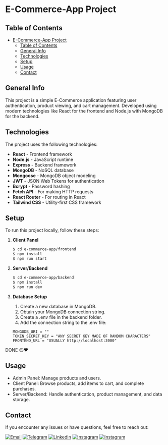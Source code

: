 # E-Commerce-App Project

## Table of Contents

- [E-Commerce-App Project](#e-commerce-app-project)
  - [Table of Contents](#table-of-contents)
  - [General Info](#general-info)
  - [Technologies](#technologies)
  - [Setup](#setup)
  - [Usage](#usage)
  - [Contact](#contact)

## General Info

This project is a simple E-Commerce application featuring user authentication, product viewing, and cart management. Developed using modern technologies like React for the frontend and Node.js with MongoDB for the backend.

## Technologies

The project uses the following technologies:

- **React** - Frontend framework
- **Node.js** - JavaScript runtime
- **Express** - Backend framework
- **MongoDB** - NoSQL database
- **Mongoose** - MongoDB object modeling
- **JWT** - JSON Web Tokens for authentication
- **Bcrypt** - Password hashing
- **Fetch API** - For making HTTP requests
- **React Router** - For routing in React
- **Tailwind CSS** - Utility-first CSS framework

## Setup

To run this project locally, follow these steps:

1. **Client Panel**

   ```bash
   $ cd e-commerce-app/frontend
   $ npm install
   $ npm run start
   ```

2. **Server/Backend**

   ```bash
   $ cd e-commerce-app/backend
   $ npm install
   $ npm run dev
   ```

3. **Database Setup**

   1. Create a new database in MongoDB.
   2. Obtain your MongoDB connection string.
   3. Create a .env file in the backend folder.
   4. Add the connection string to the .env file:

   ```env
   MONGODB_URI = ""
   TOKEN_SECRET_KEY = "ANY SECRET KEY MADE OF RANDOM CHARACTERS"
   FRONTEND_URL = "USUALLY http://localhost:3000"
   ```

DONE 😉❤️

## Usage

- Admin Panel: Manage products and users.
- Client Panel: Browse products, add items to cart, and complete purchases.
- Server/Backend: Handle authentication, product management, and data storage.

## Contact

If you encounter any issues or have questions, feel free to reach out:

[![Email](https://img.shields.io/badge/Email-D14836?style=for-the-badge&logo=gmail&logoColor=white)](mailto:husseinnajah123@gmail.com)
[![Telegram](https://img.shields.io/badge/Telegram-2CA5E0?style=for-the-badge&logo=telegram&logoColor=white)](https://t.me/hxg_1)
[![LinkedIn](https://img.shields.io/badge/LinkedIn-0077B5?style=for-the-badge&logo=linkedin&logoColor=white)](https://linkedin.com/in/izeus6994)
[![Instagram](https://img.shields.io/badge/Instagram-%23E4405F.svg?style=for-the-badge&logo=Instagram&logoColor=white)](https://instagram.com/hxg.1)
[![Instagram](https://img.shields.io/badge/WebCraft-%23E4405F.svg?style=for-the-badge&logo=Instagram&logoColor=white)](https://instagram.com/webcraf.t)
